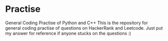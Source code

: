# Practise
 General Coding Practise of Python and C++
 This is the repository for general coding practise of questions on HackerRank and Leetcode.
 Just put my answer for reference if anyone stucks on the questions :)